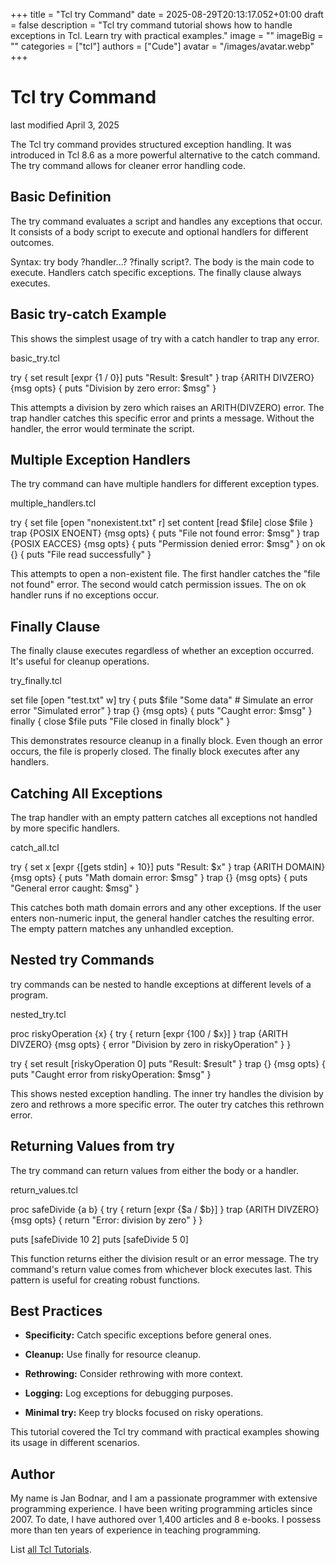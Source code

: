 +++
title = "Tcl try Command"
date = 2025-08-29T20:13:17.052+01:00
draft = false
description = "Tcl try command tutorial shows how to handle exceptions in Tcl. Learn try with practical examples."
image = ""
imageBig = ""
categories = ["tcl"]
authors = ["Cude"]
avatar = "/images/avatar.webp"
+++

# Tcl try Command

last modified April 3, 2025

The Tcl try command provides structured exception handling. It was
introduced in Tcl 8.6 as a more powerful alternative to the catch
command. The try command allows for cleaner error handling code.

## Basic Definition

The try command evaluates a script and handles any exceptions that
occur. It consists of a body script to execute and optional handlers for
different outcomes.

Syntax: try body ?handler...? ?finally script?. The body is the
main code to execute. Handlers catch specific exceptions. The finally clause
always executes.

## Basic try-catch Example

This shows the simplest usage of try with a catch
handler to trap any error.

basic_try.tcl
  

try {
    set result [expr {1 / 0}]
    puts "Result: $result"
} trap {ARITH DIVZERO} {msg opts} {
    puts "Division by zero error: $msg"
}

This attempts a division by zero which raises an ARITH(DIVZERO) error. The
trap handler catches this specific error and prints a message.
Without the handler, the error would terminate the script.

## Multiple Exception Handlers

The try command can have multiple handlers for different exception
types.

multiple_handlers.tcl
  

try {
    set file [open "nonexistent.txt" r]
    set content [read $file]
    close $file
} trap {POSIX ENOENT} {msg opts} {
    puts "File not found error: $msg"
} trap {POSIX EACCES} {msg opts} {
    puts "Permission denied error: $msg"
} on ok {} {
    puts "File read successfully"
}

This attempts to open a non-existent file. The first handler catches the
"file not found" error. The second would catch permission issues. The
on ok handler runs if no exceptions occur.

## Finally Clause

The finally clause executes regardless of whether an exception
occurred. It's useful for cleanup operations.

try_finally.tcl
  

set file [open "test.txt" w]
try {
    puts $file "Some data"
    # Simulate an error
    error "Simulated error"
} trap {} {msg opts} {
    puts "Caught error: $msg"
} finally {
    close $file
    puts "File closed in finally block"
}

This demonstrates resource cleanup in a finally block. Even though
an error occurs, the file is properly closed. The finally block
executes after any handlers.

## Catching All Exceptions

The trap handler with an empty pattern catches all exceptions not
handled by more specific handlers.

catch_all.tcl
  

try {
    set x [expr {[gets stdin] + 10}]
    puts "Result: $x"
} trap {ARITH DOMAIN} {msg opts} {
    puts "Math domain error: $msg"
} trap {} {msg opts} {
    puts "General error caught: $msg"
}

This catches both math domain errors and any other exceptions. If the user
enters non-numeric input, the general handler catches the resulting error.
The empty pattern matches any unhandled exception.

## Nested try Commands

try commands can be nested to handle exceptions at different
levels of a program.

nested_try.tcl
  

proc riskyOperation {x} {
    try {
        return [expr {100 / $x}]
    } trap {ARITH DIVZERO} {msg opts} {
        error "Division by zero in riskyOperation"
    }
}

try {
    set result [riskyOperation 0]
    puts "Result: $result"
} trap {} {msg opts} {
    puts "Caught error from riskyOperation: $msg"
}

This shows nested exception handling. The inner try handles the
division by zero and rethrows a more specific error. The outer try
catches this rethrown error.

## Returning Values from try

The try command can return values from either the body or a
handler.

return_values.tcl
  

proc safeDivide {a b} {
    try {
        return [expr {$a / $b}]
    } trap {ARITH DIVZERO} {msg opts} {
        return "Error: division by zero"
    }
}

puts [safeDivide 10 2]
puts [safeDivide 5 0]

This function returns either the division result or an error message. The
try command's return value comes from whichever block executes
last. This pattern is useful for creating robust functions.

## Best Practices

- **Specificity:** Catch specific exceptions before general ones.

- **Cleanup:** Use finally for resource cleanup.

- **Rethrowing:** Consider rethrowing with more context.

- **Logging:** Log exceptions for debugging purposes.

- **Minimal try:** Keep try blocks focused on risky operations.

 

This tutorial covered the Tcl try command with practical
examples showing its usage in different scenarios.

## Author

My name is Jan Bodnar, and I am a passionate programmer with extensive
programming experience. I have been writing programming articles since 2007.
To date, I have authored over 1,400 articles and 8 e-books. I possess more
than ten years of experience in teaching programming.

List [all Tcl Tutorials](/tcl/).